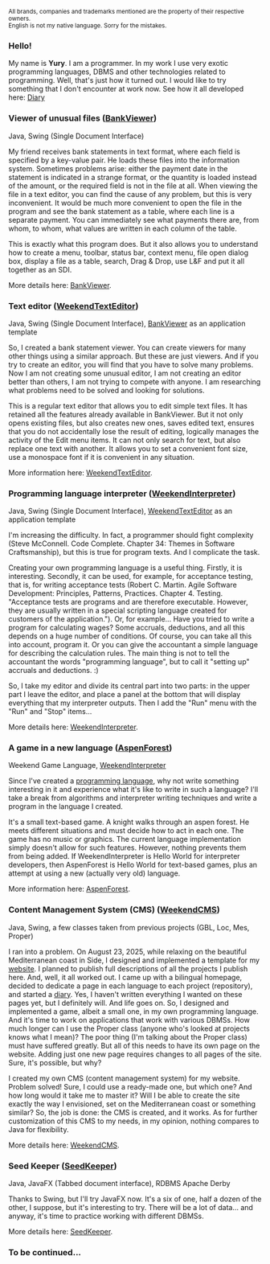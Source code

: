 <sub>All brands, companies and trademarks mentioned are the property of their respective owners.<br>
English is not my native language. Sorry for the mistakes.</sub>


### Hello!

My name is **Yury**. I am a programmer. In my work I use very exotic programming languages, DBMS and other technologies related to programming. Well, that's just how it turned out. I would like to try something that I don't encounter at work now. See how it all developed here: [Diary](https://weekend-game.github.io/diary.htm)

### Viewer of unusual files ([BankViewer](https://github.com/weekend-game/bankviewer))

Java, Swing (Single Document Interface)

My friend receives bank statements in text format, where each field is specified by a key-value pair. He loads these files into the information system. Sometimes problems arise: either the payment date in the statement is indicated in a strange format, or the quantity is loaded instead of the amount, or the required field is not in the file at all. When viewing the file in a text editor, you can find the cause of any problem, but this is very inconvenient. It would be much more convenient to open the file in the program and see the bank statement as a table, where each line is a separate payment. You can immediately see what payments there are, from whom, to whom, what values are written in each column of the table.

This is exactly what this program does. But it also allows you to understand how to create a menu, toolbar, status bar, context menu, file open dialog box, display a file as a table, search, Drag & Drop, use L&F and put it all together as an SDI.

More details here: [BankViewer](https://github.com/weekend-game/bankviewer).

### Text editor ([WeekendTextEditor](https://github.com/weekend-game/weekendtexteditor))

Java, Swing (Single Document Interface), [BankViewer](https://github.com/weekend-game/bankviewer) as an application template

So, I created a bank statement viewer. You can create viewers for many other things using a similar approach. But these are just viewers. And if you try to create an editor, you will find that you have to solve many problems. Now I am not creating some unusual editor, I am not creating an editor better than others, I am not trying to compete with anyone. I am researching what problems need to be solved and looking for solutions.

This is a regular text editor that allows you to edit simple text files. It has retained all the features already available in BankViewer. But it not only opens existing files, but also creates new ones, saves edited text, ensures that you do not accidentally lose the result of editing, logically manages the activity of the Edit menu items. It can not only search for text, but also replace one text with another. It allows you to set a convenient font size, use a monospace font if it is convenient in any situation.

More information here: [WeekendTextEditor](https://github.com/weekend-game/weekendtexteditor).

### Programming language interpreter ([WeekendInterpreter](https://github.com/weekend-game/weekendinterpreter))

Java, Swing (Single Document Interface), [WeekendTextEditor](https://github.com/weekend-game/weekendtexteditor) as an application template

I'm increasing the difficulty. In fact, a programmer should fight complexity (Steve McConnell. Code Complete. Chapter 34: Themes in Software Craftsmanship), but this is true for program texts. And I complicate the task.

Creating your own programming language is a useful thing. Firstly, it is interesting. Secondly, it can be used, for example, for acceptance testing, that is, for writing acceptance tests (Robert C. Martin. Agile Software Development: Principles, Patterns, Practices. Chapter 4. Testing. "Acceptance  tests  are  programs  and  are  therefore  executable.  However, they  are usually written in a special scripting language created for customers of the application."). Or, for example... Have you tried to write a program for calculating wages? Some accruals, deductions, and all this depends on a huge number of conditions. Of course, you can take all this into account, program it. Or you can give the accountant a simple language for describing the calculation rules. The main thing is not to tell the accountant the words "programming language", but to call it "setting up" accruals and deductions. :)

So, I take my editor and divide its central part into two parts: in the upper part I leave the editor, and place a panel at the bottom that will display everything that my interpreter outputs. Then I add the "Run" menu with the "Run" and "Stop" items...

More details here: [WeekendInterpreter](https://github.com/weekend-game/weekendinterpreter).

### A game in a new language ([AspenForest](https://github.com/weekend-game/aspenforest))

Weekend Game Language, [WeekendInterpreter](https://github.com/weekend-game/weekendinterpreter)

Since I've created a [programming language](https://github.com/weekend-game/weekendinterpreter), why not write something interesting in it and experience what it's like to write in such a language? I'll take a break from algorithms and interpreter writing techniques and write a program in the language I created. 

It's a small text-based game. A knight walks through an aspen forest. He meets different situations and must decide how to act in each one. The game has no music or graphics. The current language implementation simply doesn't allow for such features. However, nothing prevents them from being added. If WeekendInterpreter is Hello World for interpreter developers, then AspenForest is Hello World for text-based games, plus an attempt at using a new (actually very old) language.

More information here: [AspenForest](https://github.com/weekend-game/aspenforest).

### Content Management System (CMS) ([WeekendCMS](https://github.com/weekend-game/weekendcms))

Java, Swing, a few classes taken from previous projects (GBL, Loc, Mes, Proper)

I ran into a problem. On August 23, 2025, while relaxing on the beautiful Mediterranean coast in Side, I designed and implemented a template for my [website](https://weekend-game.github.io/index.htm). I planned to publish full descriptions of all the projects I publish here. And, well, it all worked out. I came up with a bilingual homepage, decided to dedicate a page in each language to each project (repository), and started a [diary](https://weekend-game.github.io/diary.htm). Yes, I haven't written everything I wanted on these pages yet, but I definitely will. And life goes on. So, I designed and implemented a game, albeit a small one, in my own programming language. And it's time to work on applications that work with various DBMSs. How much longer can I use the Proper class (anyone who's looked at projects knows what I mean)? The poor thing (I'm talking about the Proper class) must have suffered greatly. But all of this needs to have its own page on the website. Adding just one new page requires changes to all pages of the site. Sure, it's possible, but why?

I created my own CMS (content management system) for my website. Problem solved! Sure, I could use a ready-made one, but which one? And how long would it take me to master it? Will I be able to create the site exactly the way I envisioned, set on the Mediterranean coast or something similar? So, the job is done: the CMS is created, and it works. As for further customization of this CMS to my needs, in my opinion, nothing compares to Java for flexibility.

More details here: [WeekendCMS](https://github.com/weekend-game/weekendcms).

### Seed Keeper ([SeedKeeper](https://github.com/weekend-game/seedkeeper))

Java, JavaFX (Tabbed document interface), RDBMS Apache Derby

Thanks to Swing, but I'll try JavaFX now. It's a six of one, half a dozen of the other, I suppose, but it's interesting to try. There will be a lot of data... and anyway, it's time to practice working with different DBMSs.

More details here: [SeedKeeper](https://github.com/weekend-game/seedkeeper).

### To be continued...
